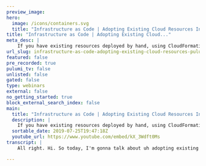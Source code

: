 ```yaml
---
preview_image:
hero:
  image: /icons/containers.svg
  title: "Infrastructure as Code | Adopting Existing Cloud Resources Into Pulumi"
title: "Infrastructure as Code | Adopting Existing Cloud..."
meta_desc: |
    If you have existing resources deployed by hand, using CloudFormation, or using Terraform, you can adopt them into Pulumi to start managing your cl...
url_slug: infrastructure-as-code-adopting-existing-cloud-resources-pulumi
featured: false
pre_recorded: true
pulumi_tv: false
unlisted: false
gated: false
type: webinars
external: false
no_getting_started: true
block_external_search_index: false
main:
  title: "Infrastructure as Code | Adopting Existing Cloud Resources Into Pulumi"
  description: |
    If you have existing resources deployed by hand, using CloudFormation, or using Terraform, you can adopt them into Pulumi to start managing your cloud infrastructure using Pulumi instead.  This video covers: • Deploying some "existing" Azure infrastructure (resource group, networking and VM) using Terraform • Creating a Pulumi program that describes the same infrastructure using tf2pulumi • Showing that by default this will create new infrastructure • Using the new import: id feature to import a resource • Highlighting how Pulumi helps ensure you correctly described the desired state of your infrastructure (so that you don't accidentally replace adopted resources) • Getting the ids from the .tfstate file • Importing the full infrastructure into Pulumi • Showing that this allows managing the resources in https://app.pulumi.com (like linking to resources in Azure Portal) • Adding a tag to the VM with Pulumi and showing that we can now make changes to the existing resource using Pulumi • Discussing how to manage import IDs via config in cases where there are multiple instances (dev, stage) of a deployment • Discussing when import can/should be removed from code once imports are complete
  sortable_date: 2019-07-25T19:47:18Z
  youtube_url: https://www.youtube.com/embed/kX_3Wdft0Ms
transcript: |
    All right. Hi. So today, I'm gonna talk about uh adopting existing resources uh into Pulumi. So there's two things we could be talking about uh when we talk about sort of existing resources uh with poll. So the first is that we will have existing resources. We want a reference from Pluming program. Uh And we want to use those, those uh details of those resources to create new resources. So for example, maybe I have an existing VPC and I want to go and get that VPC and then use that VPC as an input to uh other resources that I deploy in my application. But I don't know yet want to sort of manage the life cycle of that VPC itself with my Pulumi program. I just want to reference it. And that's a scenario that's been supported for a while in Pulumi uh using uh the notion of dot get uh and get uh helper methods. Uh And so that one is well supported, lots of use cases of that, that you can look at online. Uh The example I want to talk about today is the one where we want to actually go and uh adopt that resources into uh Pulumi and make it be managed now by Pulumi. And in that case, we've got an existing resource and we want to say now I wanna have its desired state be defined by my polling program and the updates I make to my polling program. I'm gonna update that existing resource instead of deploying a new resource. Uh And this is great for when you have some existing infrastructure, you want to take uh take it and start managing it uh with polo, that's the scenario we're really going to focus on uh today. And so the example, I'm gonna go through today, uh I'm going to focus on uh a, I'm gonna use um uh form as the way of deploying my infrastructure. Uh There's nothing special about terraform here. We could be using, you know, I could have point and clicked to create my resources in the Azure console. I could have gone and used cloud formation in native us. Uh However, I had created my resources, uh the Pulumi adoption features work exactly the same. I'm also going to highlight Azure here, but of course, Pulumi supports a variety of different cloud providers, a Azure GCP cloud flare, et cetera and all the features I'm gonna talk about today work exactly the same no matter which of those uh I'm working with. And finally, I'm going to use typescript for this example, but Pulumi supports uh Python as well and all the same features are available uh in Python. Um So with that, let's kind of go ahead and get started. And the first step we're gonna do is we're gonna need some existing uh kind of resources in my cloud provider. And to do that, I'm gonna deploy something with terraform. Uh Just to give me uh an example to work with here. And so I'll touch a main dots here, open that up, paste that in and just run terraform knit to make sure I have the right providers and then terrain applied. And this will go ahead and uh create these resources. And if you look at this, this is, is a simple example of um kind of an Azure uh uh an Azure virtual machine, but it has to create five or serve resources. It has to use variables or resource groups, a network interface uh and then finally a virtual machine. And so we'll give it a little while to create that. It'll take about a minute and while it's creating it. Um Let's go ahead and uh start refresh console uh and start showing how we can sort of adopt and, and, and import this uh into the program. So the first piece is we need a pluming program. Uh That kind of describes what our infrastructure is. And so let me just start by saying Ploy new Azure typescript force. Let's just go ahead and accept the defaults to sort of get a new uh to get a new uh environment where we can create our ploy program. Now, the first thing you have to do is you have to have a plumbing program that describes the same infrastructure. Um And so to do that, uh we could write down, you know, if we point it and clicked in our console and then never written down what the desired state of our infrastructure was. We would probably have to write that program from scratch. Um But for some other sources of, of my um my desired state, I can actually import that and bring that over into Polo. And so in particular, we have a tool called TF to Pulumi, which will in turn my, my, my dot TF files into uh dot TS files that I can use with Pulumi. And so I can take that main dot TF file that I just wrote and I can say I wanna uh TF to Pulumi to convert it into a TS file. If I now open that TS file up, I see that this is the exact same uh contents as what I just pasted in there. Um So I just created a uh a Halimi program that describes the same infrastructure. Um So that's a great tool that tool has been around for a little while, but this is a useful tool for sort of bootstrapping um my import. So now I can go ahead and say Pulumi up uh to go and deploy this and as usual plume up will preview before it does deployment. And so we'll see in this particular case that that preview says it's going to create all these resources and that's what you'd normally expect from a pluming program. Uh since we haven't deployed this particular program before, we're gonna have to create new resources uh to manage. Now, in this particular case, what we want is not to create new resources. We actually want to go and say, hey, there are existing resources, I want you to adopt those into the management here. So we want to import instead of uh instead create. And so this is the new feature that we've recently added uh into Pulumi, which is that I can now say uh import colon and now I can provide an ID here, which is the ID of the resource under management in Azure cloud uh that I want to, to map in here. So what I need to do is I need to go and find the I DS uh for these resources. And so, for example, I have uh I have a TF state file here, which is what I just deployed. And for example, the resource group uh we see here is a resource group, uh id. Uh So this is the id of our resource group. So I can go ahead and take that and actually let me just split the screen so I can more easily do this uh going forward. Uh So I can go ahead and take that, put that ID in there. And for now, I'm just gonna comment out the rest of this just so we can see uh what this process looks like. So now if I do Pulumi up, uh we should see that instead of creating this new resource, uh plume is gonna understand, it's gonna try and import this and it, in fact, tell me that it's gonna import it successfully. I can see the details, I can see exactly what uh name and location it's going to sort of import um that match what I wrote. Now, before I go ahead and do that, let me just show you one example of what might happen if for instance, I've been writing this manually and I've gotten something wrong, like maybe I mistyped the name of the resource. So I was trying to import it with a different name than it actually had, which is something that shouldn't be allowed to happen because that name is a fixed part of the resource identity uh in Azure. So if in this case I ran pulling me up, uh what we would see is that uh when I do the import, I'll actually get a warning. Uh telling me that there's a diff between what I described and what the cloud provider had uh at the, at that ID. So it in fact tells me that the name is different and it says uh that imports, import do not match uh importing this resource will fail. And so if I tried to go ahead and continue with this, it would actually fail. And we can see here the details of what was different. It should have been resources, but I was trying to change it to resource. So this is a helpful thing that Pulumi does to ensure that you don't accidentally sort of import things with the wrong uh description. In that case, if you did that, that might cause you to immediately try to replace them and lead to some very confusing error messages down the line. So if we fix that up and say resources again, uh this will, as we saw previously just uh import correctly, let's go ahead and do the same thing for all the rest of our resources. So we have a virtual network here. Uh This is the Subnet and so let's go ahead and just put that on the subnet. I'll just go ahead and find other virtual network. I got some help tips that are taking up some space. OK. There's the virtual network and what else do we need to do? We need to get the nick network interface and finally, we need to get the actual virtual machine. So OK. OK. So there we go. Uh So now we should have all these resources. Now, if I flew me up, we should see this preview will actually tell me uh exactly uh that it's gonna import those remaining four resources. Uh In fact, all five resources because we didn't yet import the resource group. So see, there again, it tells me I did them all successfully. There's no warnings, which means I did get all the description of this correct. Uh That, of course, in this case, was done by the TF tool, but had I been doing this manually, I would have gotten that feedback loop on the way. And I could see the details of exactly what it's going to import. So I can go ahead and say yes, and this will just go ahead and import those and write them into the state file that I am now managing. At this point, I now have a deployment of this program that is tied to those existing resources, not to a new set of resources. So there's a couple of things I can do with that. So one is I can go look at this in the plume dot com back end and see the sort of history of this stack that I imported these resources and I can see the resources under management. So for example, that virtual machine that I I was just looking at, I can click this button jump over into the Azure portal um and see this research. Now, this is the exact same research I created originally uh with um with Terraform. Uh We can see it's been alive, you know, for the last six minutes or so. Uh, since we started this video, um, here's the tags and everything that I described originally with Terraform. But now I'm sort of managing, uh in this program and then to really show what it means to sort of be managing this, uh I can go ahead and sort of say, add something new so I can say manage, buy and say, uh, so I'm gonna make changes to the desired state and my infrastructure and I can go ahead and apply them. So now I can say, cool me up and here we should see that this is going to update this existing resource uh with some changes. So it's going to modify the tags. I can see the details of that. It's going to add this managed by Polu tag. Um It's going to do this in place as an update, not as a replacement. And so I can just go ahead and say, yes, that'll apply this change to my infrastructure. And I've now like actively managed this infrastructure in a sense uh with Pulumi. So if I come over here back into the Azure portal, uh we should see uh that we have an additional tag now. So there we go managed by pou tag. So we did update our infrastructure now using pollutant and now I can go ahead and uh do whatever I want to, I can continue to maintain this here or I could destroy the stack using Pulumi however, I want to maintain this. Now, one last thing you might notice is uh I kind of left this import statement around and it's actually OK to leave this import statement uh around as I'm making updates to my resource. Uh because the ID that my resource has is still the same ID. Um And so, uh if there's an existing resource and has the same ID, uh plume is not going to complain about them. If I did something which caused this resource to be replaced, I would need to remove this import because it would no longer be accurate. Um Because the idea of the resource would now be the new idea of the replacement uh of the replaced resource. Um But it's also safe to just remove this after I've done this process. And so I can go ahead and uh just remove all of these. Um now. And that should be the other thing to note is uh for each of these imports. You know, you may not wanna encode the uh the specific name, if you have multiple instances of this uh of this application, like you have a DEV environment, the staging environment, you may not want to encode the DEV I DS for all these resources, right? In your code. The other thing you can do uh is you sort of config um so you can access POY config and say, you know, Pulumi config dot uh a choir, you know, main resource group name or something, right? In which just group ID. Um So you could use this uh to then uh have this all indirect through configuration. Uh So now you can inside your uh config bag specify in your Deb stack here are the ID si wanna uh import from and in your staging stack uh specify the I DS you want to import from there and I won't go through that whole process here. But just to give you a sense that it is possible to sort of avoid encoding these things in here. If you want by putting this in code, we give you a lot of different options for how you configure these things, how you chain the imports into your existing applications for this case, since I've done the import correctly. Um I'm just gonna say plu me up now uh with all of my uh imports removed and this should have no changes uh Because I'm not actually changing anything of my infrastructure, I'm just removing those so that my crude is clean. So I go and say yes, uh make this change which has no impact. OK. So there we have, we've successfully sort of uh imported uh resources into uh polling from uh existing resources deployed with some other system. Uh As I mentioned, uh this process can work with, you know, terraform cloud formation or anything created manually within your console. However, you've deployed your resources, you can adopt them into pluming. You can also work with resources in Aws Azure, GCP, uh Kubernetes and any other cloud provider that Pulumi supports. And finally, if you're working with Python instead, that's exactly the same process on just adding these resource options to specify uh an ID to import. Great. Thank you for joining us. Bye.

---
```

